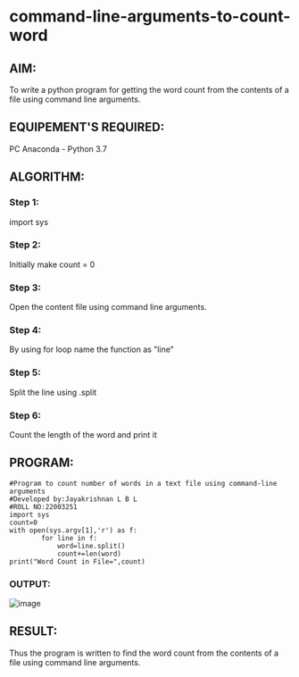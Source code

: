 # command-line-arguments-to-count-word
## AIM:
To write a python program for getting the word count from the contents of a file using command line arguments.
## EQUIPEMENT'S REQUIRED: 
PC
Anaconda - Python 3.7
## ALGORITHM: 
### Step 1:
  import sys
### Step 2: 
  Initially make count = 0
### Step 3: 
  Open the content file using command line arguments.
### Step 4:  
  By using for loop name the function as "line"
### Step 5: 
  Split the line using .split
### Step 6: 
  Count the length of the word and print it
## PROGRAM:

```
#Program to count number of words in a text file using command-line arguments 
#Developed by:Jayakrishnan L B L
#ROLL NO:22003251
import sys
count=0
with open(sys.argv[1],'r') as f:
        for line in f:
            word=line.split()
            count+=len(word)
print("Word Count in File=",count)

```
### OUTPUT:
![image](https://user-images.githubusercontent.com/120232371/215278537-1686c384-b143-4c34-b859-c69b4fb1a187.png)




## RESULT:
Thus the program is written to find the word count from the contents of a file using command line arguments.
